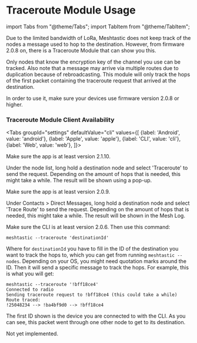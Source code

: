 # Traceroute Module Usage

import Tabs from "@theme/Tabs"; import TabItem from "@theme/TabItem";

Due to the limited bandwidth of LoRa, Meshtastic does not keep track of the nodes a message used to hop to the destination. However, from firmware 2.0.8 on, there is a Traceroute Module that can show you this.

Only nodes that know the encryption key of the channel you use can be tracked. Also note that a message may arrive via multiple routes due to duplication because of rebroadcasting. This module will only track the hops of the first packet containing the traceroute request that arrived at the destination.

In order to use it, make sure your devices use firmware version 2.0.8 or higher.

### Traceroute Module Client Availability

\<Tabs groupId="settings" defaultValue="cli" values={\[ {label: 'Android', value: 'android'}, {label: 'Apple', value: 'apple'}, {label: 'CLI', value: 'cli'}, {label: 'Web', value: 'web'}, ]}>

Make sure the app is at least version 2.1.10.

Under the node list, long hold a destination node and select 'Traceroute' to send the request. Depending on the amount of hops that is needed, this might take a while. The result will be shown using a pop-up.

Make sure the app is at least version 2.0.9.

Under Contacts > Direct Messages, long hold a destination node and select 'Trace Route' to send the request. Depending on the amount of hops that is needed, this might take a while. The result will be shown in the Mesh Log.

Make sure the CLI is at least version 2.0.6. Then use this command:

```shell
meshtastic --traceroute 'destinationId'
```

Where for `destinationId` you have to fill in the ID of the destination you want to track the hops to, which you can get from running `meshtastic --nodes`. Depending on your OS, you might need quotation marks around the ID. Then it will send a specific message to track the hops. For example, this is what you will get:

```shell
meshtastic --traceroute '!bff18ce4'
Connected to radio
Sending traceroute request to !bff18ce4 (this could take a while)
Route traced:
!25048234 --> !ba4bf9d0 --> !bff18ce4
```

The first ID shown is the device you are connected to with the CLI. As you can see, this packet went through one other node to get to its destination.

Not yet implemented.

